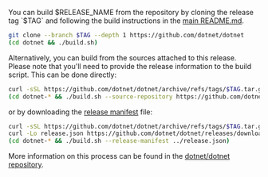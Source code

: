 You can build $RELEASE_NAME from the repository by cloning the release tag `$TAG` and following the build instructions in the [main README.md](https://github.com/dotnet/dotnet/blob/$TAG/README.md#building).

```sh
git clone --branch $TAG --depth 1 https://github.com/dotnet/dotnet
(cd dotnet && ./build.sh)
```

Alternatively, you can build from the sources attached to this release. Please note that you'll need to provide the release information to the build script. This can be done directly:
```sh
curl -sSL https://github.com/dotnet/dotnet/archive/refs/tags/$TAG.tar.gz | tar xzf -
(cd dotnet-* && ./build.sh --source-repository https://github.com/dotnet/dotnet --source-version $SOURCE_VERSION)
```

or by downloading the [release manifest](https://github.com/dotnet/dotnet/releases/download/$TAG/release.json) file:

```sh
curl -sSL https://github.com/dotnet/dotnet/archive/refs/tags/$TAG.tar.gz | tar xzf -
curl -Lo release.json https://github.com/dotnet/dotnet/releases/download/$TAG/release.json
(cd dotnet-* && ./build.sh --release-manifest ../release.json)
```

More information on this process can be found in the [dotnet/dotnet repository](https://github.com/dotnet/dotnet/blob/$TAG/README.md#building-from-released-sources).
